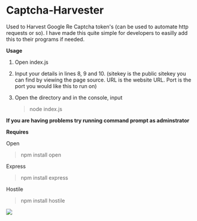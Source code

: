# Captcha-Harvester
Used to Harvest Google Re Captcha token's (can be used to automate http requests or so). I have made this quite simple for developers to easilly add this to their programs if needed.


**Usage**

1. Open index.js

1. Input your details in lines 8, 9 and 10. (sitekey is the public sitekey you can find by viewing the page source. URL is the website URL. Port is the port you would like this to run on)

2. Open the directory and in the console, input

   > node index.js

**If you are having problems try running command prompt as adminstrator**

**Requires**

Open
>npm install open

Express
>npm install express

Hostile
>npm install hostile

![](https://i.imgur.com/iv13pTd.png)